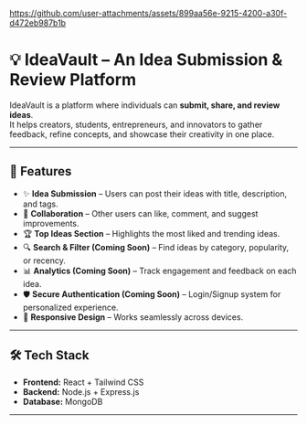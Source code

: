 

https://github.com/user-attachments/assets/899aa56e-9215-4200-a30f-d472eb987b1b




# 💡 IdeaVault – An Idea Submission & Review Platform

IdeaVault is a platform where individuals can **submit, share, and review ideas**.  
It helps creators, students, entrepreneurs, and innovators to gather feedback, refine concepts, and showcase their creativity in one place.

---

## 🚀 Features

- ✨ **Idea Submission** – Users can post their ideas with title, description, and tags.  
- 👥 **Collaboration** – Other users can like, comment, and suggest improvements.  
- 🏆 **Top Ideas Section** – Highlights the most liked and trending ideas.  
- 🔍 **Search & Filter (Coming Soon)** – Find ideas by category, popularity, or recency.  
- 📊 **Analytics (Coming Soon)** – Track engagement and feedback on each idea.  
- 🛡️ **Secure Authentication (Coming Soon)** – Login/Signup system for personalized experience.  
- 📱 **Responsive Design** – Works seamlessly across devices.

---

## 🛠️ Tech Stack

- **Frontend:** React + Tailwind CSS  
- **Backend:** Node.js + Express.js  
- **Database:** MongoDB  


---

